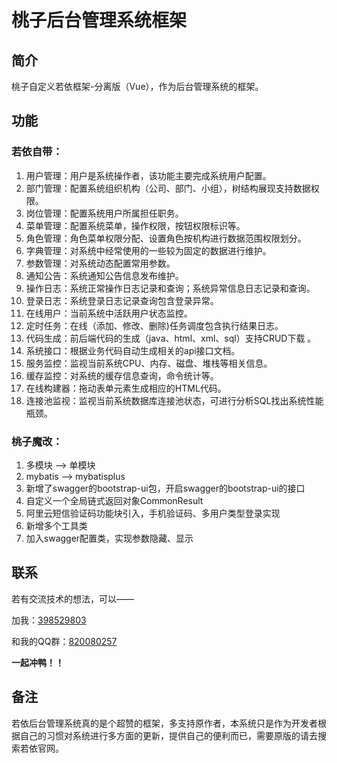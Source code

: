 # 桃子后台管理系统框架

## 简介
桃子自定义若依框架-分离版（Vue），作为后台管理系统的框架。

## 功能

### 若依自带：

1. 用户管理：用户是系统操作者，该功能主要完成系统用户配置。
2. 部门管理：配置系统组织机构（公司、部门、小组），树结构展现支持数据权限。
3. 岗位管理：配置系统用户所属担任职务。
4. 菜单管理：配置系统菜单，操作权限，按钮权限标识等。
5. 角色管理：角色菜单权限分配、设置角色按机构进行数据范围权限划分。
6. 字典管理：对系统中经常使用的一些较为固定的数据进行维护。
7. 参数管理：对系统动态配置常用参数。
8. 通知公告：系统通知公告信息发布维护。
9. 操作日志：系统正常操作日志记录和查询；系统异常信息日志记录和查询。
10. 登录日志：系统登录日志记录查询包含登录异常。
11. 在线用户：当前系统中活跃用户状态监控。
12. 定时任务：在线（添加、修改、删除)任务调度包含执行结果日志。
13. 代码生成：前后端代码的生成（java、html、xml、sql）支持CRUD下载 。
14. 系统接口：根据业务代码自动生成相关的api接口文档。
15. 服务监控：监视当前系统CPU、内存、磁盘、堆栈等相关信息。
16. 缓存监控：对系统的缓存信息查询，命令统计等。
17. 在线构建器：拖动表单元素生成相应的HTML代码。
18. 连接池监视：监视当前系统数据库连接池状态，可进行分析SQL找出系统性能瓶颈。

### 桃子魔改：

1. 多模块 --> 单模块
2. mybatis --> mybatisplus
3. 新增了swagger的bootstrap-ui包，开启swagger的bootstrap-ui的接口
4. 自定义一个全局链式返回对象CommonResult
5. 阿里云短信验证码功能块引入，手机验证码、多用户类型登录实现
6. 新增多个工具类
7. 加入swagger配置类，实现参数隐藏、显示

## 联系

若有交流技术的想法，可以——

加我：[398529803](https://qm.qq.com/cgi-bin/qm/qr?k=nh1Na88Ead5K7jSWzgXa2XH1lja_IRNB&noverify=0)

和我的QQ群：[820080257](https://jq.qq.com/?_wv=1027&k=9hiRLyoh)

**一起冲鸭！！**

## 备注

若依后台管理系统真的是个超赞的框架，多支持原作者，本系统只是作为开发者根据自己的习惯对系统进行多方面的更新，提供自己的便利而已，需要原版的请去搜索若依官网。


